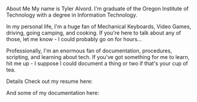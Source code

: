 
<!---
tyler-alvord/tyler-alvord is a ✨ special ✨ repository because its `README.md` (this file) appears on your GitHub profile.
You can click the Preview link to take a look at your changes.
--->
About Me
My name is Tyler Alvord. I'm graduate of the Oregon Institute of Technology with a degree in Information Technology. 

In my personal life, I'm a huge fan of Mechanical Keyboards, Video Games, driving, going camping, and cooking. If you're here to talk about any of those, let me know - I could probably go on for hours...

Professionally, I'm an enormous fan of documentation, procedures, scripting, and learning about tech. If you've got something for me to learn, hit me up - I suppose I could document a thing or two if that's your cup of tea. 

Details
Check out my resume here:

And some of my documentation here:



